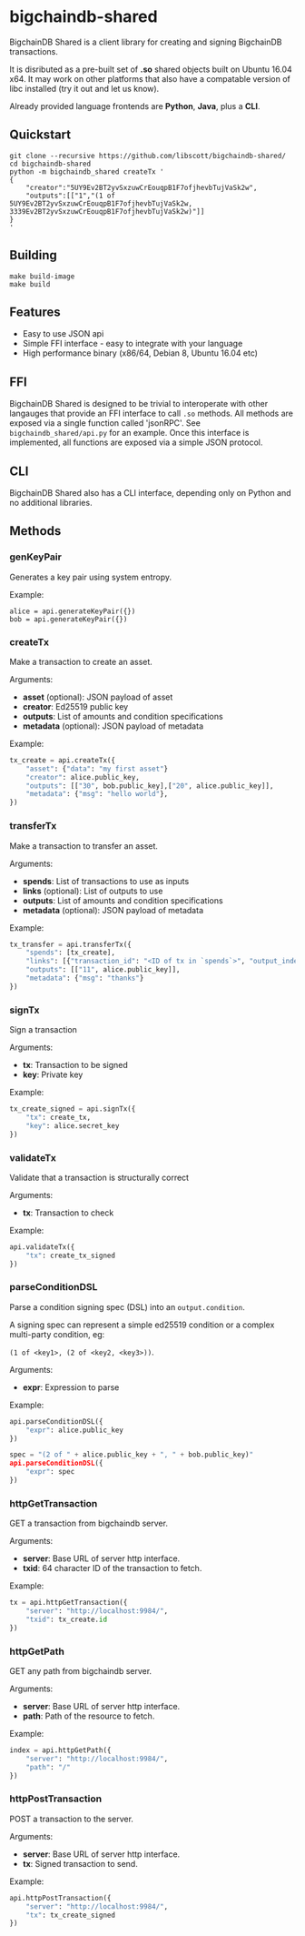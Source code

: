 # bigchaindb-shared

BigchainDB Shared is a client library for creating and signing BigchainDB transactions.

It is disributed as a pre-built set of **.so** shared objects built on Ubuntu 16.04 x64. It may work on other platforms that also have a compatable version of libc installed (try it out and let us know).

Already provided language frontends are **Python**, **Java**, plus a **CLI**.

## Quickstart

```shell
git clone --recursive https://github.com/libscott/bigchaindb-shared/
cd bigchaindb-shared
python -m bigchaindb_shared createTx '
{
    "creator":"5UY9Ev2BT2yvSxzuwCrEouqpB1F7ofjhevbTujVaSk2w",
    "outputs":[["1","(1 of 5UY9Ev2BT2yvSxzuwCrEouqpB1F7ofjhevbTujVaSk2w, 3339Ev2BT2yvSxzuwCrEouqpB1F7ofjhevbTujVaSk2w)"]]
}
'
```

## Building

```shell
make build-image
make build
```

## Features

* Easy to use JSON api
* Simple FFI interface - easy to integrate with your language
* High performance binary (x86/64, Debian 8, Ubuntu 16.04 etc)

## FFI

BigchainDB Shared is designed to be trivial to interoperate with other langauges that provide an FFI interface to call `.so` methods. All methods are exposed via a single function called 'jsonRPC'. See `bigchaindb_shared/api.py` for an example. Once this interface is implemented, all functions are exposed via a simple JSON protocol.

## CLI

BigchainDB Shared also has a CLI interface, depending only on Python and no additional libraries.

## Methods

### genKeyPair

Generates a key pair using system entropy.

Example: 

```python:
alice = api.generateKeyPair({})
bob = api.generateKeyPair({})
```

### createTx

Make a transaction to create an asset.

Arguments:

* **asset** (optional): JSON payload of asset
* **creator**: Ed25519 public key
* **outputs**: List of amounts and condition specifications
* **metadata** (optional): JSON payload of metadata

Example:

```python
tx_create = api.createTx({
    "asset": {"data": "my first asset"}
    "creator": alice.public_key,
    "outputs": [["30", bob.public_key],["20", alice.public_key]],
    "metadata": {"msg": "hello world"},
})
```

### transferTx

Make a transaction to transfer an asset.

Arguments:

* **spends**: List of transactions to use as inputs
* **links** (optional): List of outputs to use
* **outputs**: List of amounts and condition specifications
* **metadata** (optional): JSON payload of metadata

Example:

```python
tx_transfer = api.transferTx({
    "spends": [tx_create],
    "links": [{"transaction_id": "<ID of tx in `spends`>", "output_index": 1}],
    "outputs": [["11", alice.public_key]],
    "metadata": {"msg": "thanks"}
})
```

### signTx

Sign a transaction

Arguments:

* **tx**: Transaction to be signed
* **key**: Private key

Example:

```python
tx_create_signed = api.signTx({
    "tx": create_tx,
    "key": alice.secret_key
})
```

### validateTx

Validate that a transaction is structurally correct

Arguments:

* **tx**: Transaction to check

Example:

```python
api.validateTx({
    "tx": create_tx_signed
})
```

### parseConditionDSL

Parse a condition signing spec (DSL) into an `output.condition`.

A signing spec can represent a simple ed25519 condition or a complex multi-party condition, eg:

`(1 of <key1>, (2 of <key2, <key3>))`.

Arguments:

* **expr**: Expression to parse

Example:
```python
api.parseConditionDSL({
    "expr": alice.public_key
})

spec = "(2 of " + alice.public_key + ", " + bob.public_key)"
api.parseConditionDSL({
    "expr": spec
})
```

### httpGetTransaction

GET a transaction from bigchaindb server.

Arguments:

* **server**: Base URL of server http interface.
* **txid**: 64 character ID of the transaction to fetch.

Example:
```python
tx = api.httpGetTransaction({
    "server": "http://localhost:9984/",
    "txid": tx_create.id
})
```

### httpGetPath

GET any path from bigchaindb server.

Arguments:

* **server**: Base URL of server http interface.
* **path**: Path of the resource to fetch.

Example:
```python
index = api.httpGetPath({
    "server": "http://localhost:9984/",
    "path": "/"
})
```

### httpPostTransaction

POST a transaction to the server.

Arguments:

* **server**: Base URL of server http interface.
* **tx**: Signed transaction to send.

Example:
```python
api.httpPostTransaction({
    "server": "http://localhost:9984/",
    "tx": tx_create_signed
})
```
